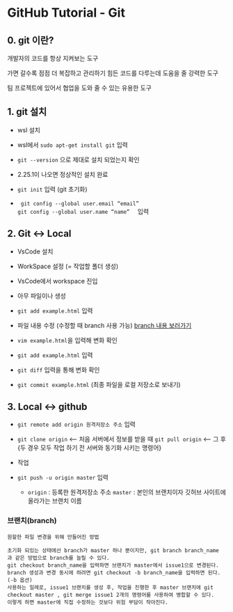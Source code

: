 # GitHub Tutorial - Git

## 0. git 이란?

개발자의 코드를 항상 지켜보는 도구

가면 갈수록 점점 더 복잡하고 관리하기 힘든 코드를 다루는데 도움을 줄 강력한 도구

팀 프로젝트에 있어서 협업을 도와 줄 수 있는 유용한 도구

## 1. git 설치

  * wsl 설치
  
  * wsl에서 ```sudo apt-get install git``` 입력
  
  * ```git --version``` 으로 제대로 설치 되었는지 확인 
  
  * 2.25.1이 나오면 정상적인 설치 완료
  
  * ```git init``` 입력 (git 초기화)
  
  * ``` git config --global user.email “email”``` <br/>
    ```git config --global user.name “name”  ``` 입력
  
## 2. Git <-> Local

  * VsCode 설치
  
  * WorkSpace 설정 (= 작업할 폴더 생성)
  
  * VsCode에서 workspace 진입
  
  * 아무 파일이나 생성
  
  * ```git add example.html``` 입력
  
  * 파일 내용 수정 (수정할 때 branch 사용 가능) [branch 내용 보러가기](#브랜치branch) 
  
  * ```vim example.html```을 입력해 변화 확인
  
  * ```git add example.html``` 입력
  
  * ```git diff``` 입력을 통해 변화 확인
  
  * ```git commit example.html``` (최종 파일을 로컬 저장소로 보내기)
 
## 3. Local <-> github
  
  * ```git remote add origin 원격저장소 주소``` 입력
  
  * ```git clone origin``` <-- 처음 서버에서 정보를 받을 때     ```git pull origin``` <-- 그 후 {두 경우 모두 작업 하기 전 서버와 동기화 시키는 명령어}
  
  * 작업
  
  * ```git push -u origin master``` 입력 
  
    * `origin` : 등록한 원격저장소 주소  `master` : 본인의 브랜치이자 깃허브 사이트에 올라가는 브랜치 이름
    


### 브랜치(branch)
```
원할한 파일 변경을 위해 만들어진 방법

초기화 되있는 상태에선 branch가 master 하나 뿐이지만, git branch branch_name 과 같은 방법으로 branch를 늘릴 수 있다.
git checkout branch_name을 입력하면 브랜치가 master에서 issue1으로 변경된다. branch 생성과 변경 동시에 하려면 git checkout -b branch_name을 입력하면 된다. (-b 옵션)
사용하는 일례로, issue1 브랜치를 생성 후, 작업을 진행한 후 master 브랜치에 git checkout master , git merge issue1 2개의 명령어를 사용하여 병합할 수 있다.  
이렇게 하면 master에 직접 수정하는 것보다 위험 부담이 작아진다.
```
  
